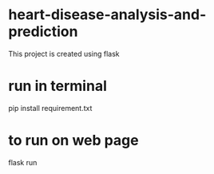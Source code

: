 # heart-disease-analysis-and-prediction
This project is created using flask

# run in terminal 
pip install requirement.txt

# to run on web page
flask run
